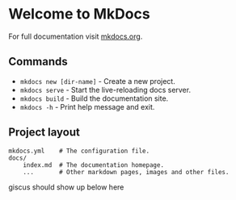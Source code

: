 <!-- 
  Script for letting the user switch.
  Commented out so we can try the 'prefers-color-scheme' setting
  to follow the user's browser preference instead

<div class="mdx-switch" style="text-align: right"> 
        <button data-md-color-scheme="default">default</button>
        <button data-md-color-scheme="slate">slate</button>
        <button data-md-color-scheme="indigo">indigo</button>
 </div>

<script>
  var buttons = document.querySelectorAll("button[data-md-color-scheme]")
  buttons.forEach(function(button) {
    button.addEventListener("click", function() {
      var attr = this.getAttribute("data-md-color-scheme")
      document.body.setAttribute("data-md-color-scheme", attr)
      var name = document.querySelector("#__code_1 code span.l")
      name.textContent = attr
    })
  })
</script> -->

<script>
import * as DarkModeToggle from 'dark-mode-toggle.mjs';

const toggle = document.querySelector('dark-mode-toggle');
const nav_element = document.body;

// Set or remove the `dark` class the first time.
toggle.mode === 'dark'
  ? body.classList.add('dark')
  : body.classList.remove('dark');

// Listen for toggle changes (which includes `prefers-color-scheme` changes)
// and toggle the `dark` class accordingly.
toggle.addEventListener('colorschemechange', () => {
  body.classList.toggle('dark', toggle.mode === 'dark');
});  

</script>

# Welcome to MkDocs

For full documentation visit [mkdocs.org](https://www.mkdocs.org).

## Commands

* `mkdocs new [dir-name]` - Create a new project.
* `mkdocs serve` - Start the live-reloading docs server.
* `mkdocs build` - Build the documentation site.
* `mkdocs -h` - Print help message and exit.

## Project layout

    mkdocs.yml    # The configuration file.
    docs/
        index.md  # The documentation homepage.
        ...       # Other markdown pages, images and other files.

giscus should show up below here

<script src="https://giscus.app/client.js"
        data-repo="arxiv/discussion"
        data-repo-id="R_kgDOHzoccw"
        data-category-id="DIC_kwDOHzocc84CQwr5"
        data-mapping="pathname"
        data-strict="0"
        data-reactions-enabled="1"
        data-emit-metadata="0"
        data-input-position="bottom"
        data-theme="https://arxiv.github.io/discussion/docs/arxiv-giscus-theme.css"
        data-lang="en"
        crossorigin="anonymous"
        async>

</script>


<!--
  The above, with the data-theme still present:

 <script src="https://giscus.app/client.js"
        data-repo="arxiv/discussion/docs"
        data-repo-id="R_kgDOHzoccw"
        data-category-id="DIC_kwDOHzocc84CQwr5"
        data-mapping="pathname"
        data-strict="0"
        data-reactions-enabled="1"
        data-emit-metadata="0"
        data-input-position="bottom"
        data-theme="https://arxiv.github.io/discussion/docs/arxiv-giscus-theme.css"
        data-lang="en"
        crossorigin="anonymous"
        async>

</script> -->